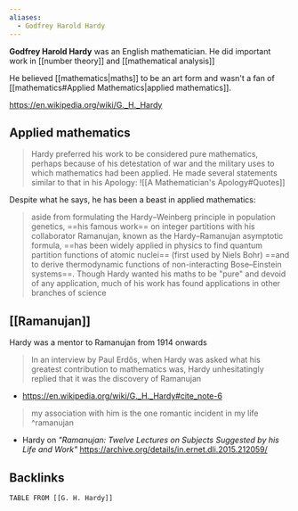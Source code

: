 ```yaml
---
aliases:
  - Godfrey Harold Hardy
---
```

**Godfrey Harold Hardy** was an English mathematician.
He did important work in [[number theory]] and [[mathematical analysis]]

He believed [[mathematics|maths]] to be an art form and wasn't a fan of [[mathematics#Applied Mathematics|applied mathematics]].

https://en.wikipedia.org/wiki/G._H._Hardy

## Applied mathematics

>Hardy preferred his work to be considered pure mathematics, perhaps because of his detestation of war and the military uses to which mathematics had been applied. He made several statements similar to that in his Apology:
>![[A Mathematician's Apology#Quotes]]

Despite what he says, he has been a beast in applied mathematics:

>aside from formulating the Hardy–Weinberg principle in population genetics, ==his famous work== on integer partitions with his collaborator Ramanujan, known as the Hardy–Ramanujan asymptotic formula, ==has been widely applied in physics to find quantum partition functions of atomic nuclei== (first used by Niels Bohr) ==and to derive thermodynamic functions of non-interacting Bose–Einstein systems==. Though Hardy wanted his maths to be "pure" and devoid of any application, much of his work has found applications in other branches of science

## [[Ramanujan]]

Hardy was a mentor to Ramanujan from 1914 onwards

>In an interview by Paul Erdős, when Hardy was asked what his greatest contribution to mathematics was, Hardy unhesitatingly replied that it was the discovery of Ramanujan
- https://en.wikipedia.org/wiki/G._H._Hardy#cite_note-6

>my association with him is the one romantic incident in my life ^ramanujan
- Hardy on _"Ramanujan: Twelve Lectures on Subjects Suggested by his Life and Work"_
  https://archive.org/details/in.ernet.dli.2015.212059/

## Backlinks

```dataview
TABLE FROM [[G. H. Hardy]]
```